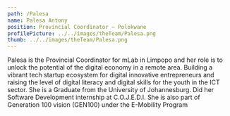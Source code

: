 ```yaml
---
path: /Palesa
name: Palesa Antony
position: Provincial Coordinator – Polokwane
profilePicture: ../../images/theTeam/Palesa.png
thumb: ../../images/theTeam/Palesa.png
---
```


Palesa is the Provincial Coordinator for mLab in Limpopo and her role is to unlock the potential of the digital economy in a remote area. Building a vibrant tech startup ecosystem for digital innovative entrepreneurs and raising the level of digital literacy and digital skills for the youth in the ICT sector. She is a Graduate from the University of Johannesburg. Did her Software Development internship at C.O.J.E.D.I. She is also part of Generation 100 vision (GEN100) under the E-Mobility Program
